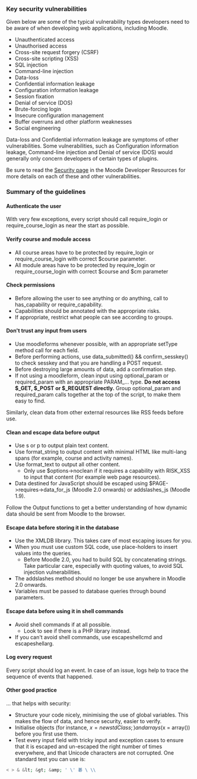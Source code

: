 ### Key security vulnerabilities

Given below are some of the typical vulnerability types developers need to be aware of when developing web applications, including Moodle.

+ Unauthenticated access
+ Unauthorised access
+ Cross-site request forgery (CSRF)
+ Cross-site scripting (XSS)
+ SQL injection
+ Command-line injection
+ Data-loss
+ Confidential information leakage
+ Configuration information leakage
+ Session fixation
+ Denial of service (DOS)
+ Brute-forcing login
+ Insecure configuration management
+ Buffer overruns and other platform weaknesses
+ Social engineering


Data-loss and Confidential information leakage are symptoms of other vulnerabilities.
Some vulnerabilities, such as Configuration information leakage, Command-line injection and Denial of service (DOS) would generally only concern developers of certain types of plugins.

Be sure to read the [Security page](https://moodledev.io/general/development/policies/security) in the Moodle Developer Resources for more details on each of these and other vulnerabilities.

### Summary of the guidelines

#### Authenticate the user
With very few exceptions, every script should call require_login or require_course_login as near the start as possible.

#### Verify course and module access

+ All course areas have to be protected by require_login or require_course_login with correct $course parameter.
+ All module areas have to be protected by require_login or require_course_login with correct $course and $cm parameter

#### Check permissions

+ Before allowing the user to see anything or do anything, call to has_capability or require_capability.
+ Capabilities should be annotated with the appropriate risks.
+ If appropriate, restrict what people can see according to groups.

#### Don't trust any input from users

+ Use moodleforms whenever possible, with an appropriate setType method call for each field.
+ Before performing actions, use data_submitted() && confirm_sesskey() to check sesskey and that you are handling a POST request.
+ Before destroying large amounts of data, add a confirmation step.
+ If not using a moodleform, clean input using optional_param or required_param with an appropriate PARAM_... type. 
**Do not access $_GET, $_POST or $_REQUEST directly.** Group optional_param and required_param calls together at the top of the script, to make them easy to find.

Similarly, clean data from other external resources like RSS feeds before use.

#### Clean and escape data before output

+ Use s or p to output plain text content.
+ Use format_string to output content with minimal HTML like multi-lang spans (for example, course and activity names).
+ Use format_text to output all other content.
    + Only use $options->noclean if it requires a capability with RISK_XSS to input that content (for example web page resources).
+ Data destined for JavaScript should be escaped using $PAGE->requires->data_for_js (Moodle 2.0 onwards) or addslashes_js (Moodle 1.9).

Follow the Output functions to get a better understanding of how dynamic data should be sent from Moodle to the browser.

#### Escape data before storing it in the database

+ Use the XMLDB library. This takes care of most escaping issues for you.
+ When you must use custom SQL code, use place-holders to insert values into the queries.
    + Before Moodle 2.0, you had to build SQL by concatenating strings. Take particular care, especially with quoting values, 
    to avoid SQL injection vulnerabilities.
+ The addslashes method should no longer be use anywhere in Moodle 2.0 onwards.
+ Variables must be passed to database queries through bound parameters.

#### Escape data before using it in shell commands

+ Avoid shell commands if at all possible.
    + Look to see if there is a PHP library instead.
+ If you can't avoid shell commands, use escapeshellcmd and escapeshellarg.

#### Log every request
Every script should log an event. In case of an issue, logs help to trace the sequence of events that happened.

#### Other good practice
... that helps with security:

+ Structure your code nicely, minimising the use of global variables. This makes the flow of data, and hence security, easier to verify.
+ Initialise objects (for instance, $x = new stdClass;) and arrays ($x = array()) before you first use them.
+ Test every input field with tricky input and exception cases to ensure that it is escaped and un-escaped the right number of times everywhere, and that Unicode characters are not corrupted. One standard test you can use is:

```php
< > & &lt; &gt; &amp; ' \' 碁 \ \\
```